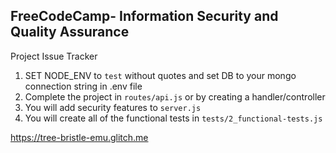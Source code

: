**FreeCodeCamp**- Information Security and Quality Assurance
------

Project Issue Tracker

1) SET NODE_ENV to `test` without quotes and set DB to your mongo connection string in .env file
2) Complete the project in `routes/api.js` or by creating a handler/controller
3) You will add security features to `server.js`
4) You will create all of the functional tests in `tests/2_functional-tests.js`

https://tree-bristle-emu.glitch.me
